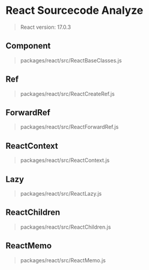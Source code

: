 # React Sourcecode Analyze

> React version: 17.0.3

## Component

> packages/react/src/ReactBaseClasses.js

## Ref 

> packages/react/src/ReactCreateRef.js

## ForwardRef

> packages/react/src/ReactForwardRef.js

## ReactContext

> packages/react/src/ReactContext.js


## Lazy

> packages/react/src/ReactLazy.js

## ReactChildren

> packages/react/src/ReactChildren.js

## ReactMemo

> packages/react/src/ReactMemo.js